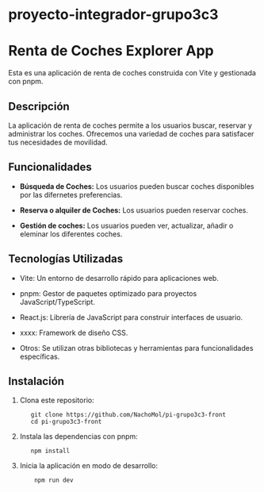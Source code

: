 # proyecto-integrador-grupo3c3

# Renta de Coches Explorer App

Esta es una aplicación de renta de coches construida con Vite y gestionada con pnpm.

## Descripción

La aplicación de renta de coches permite a los usuarios buscar, reservar y administrar los coches. Ofrecemos una variedad de coches para satisfacer tus necesidades de movilidad.

## Funcionalidades

- **Búsqueda de Coches:** Los usuarios pueden buscar coches disponibles por las difernetes preferencias.

- **Reserva o alquiler de Coches:** Los usuarios pueden reservar coches.

- **Gestión de coches:** Los usuarios pueden ver, actualizar, añadir o eleminar los diferentes coches.

## Tecnologías Utilizadas

- Vite: Un entorno de desarrollo rápido para aplicaciones web.

- pnpm: Gestor de paquetes optimizado para proyectos JavaScript/TypeScript.

- React.js: Librería de JavaScript para construir interfaces de usuario.

- xxxx: Framework de diseño CSS.

- Otros: Se utilizan otras bibliotecas y herramientas para funcionalidades específicas.

## Instalación

1. Clona este repositorio:

    ```
       git clone https://github.com/NachoMol/pi-grupo3c3-front
       cd pi-grupo3c3-front
    ```

2. Instala las dependencias con pnpm:

     ```
        npm install
     ```

3. Inicia la aplicación en modo de desarrollo:

    ```
        npm run dev
    ```